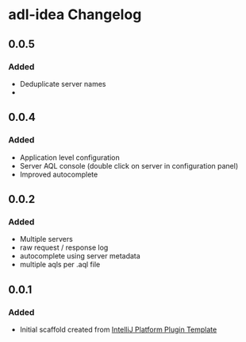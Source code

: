<!-- Keep a Changelog guide -> https://keepachangelog.com -->

# adl-idea Changelog

## 0.0.5
### Added
- Deduplicate server names
- 
## 0.0.4
### Added
- Application level configuration
- Server AQL console (double click on server in configuration panel)
- Improved autocomplete

## 0.0.2
### Added
- Multiple servers
- raw request / response log
- autocomplete using server metadata
- multiple aqls per .aql file

## 0.0.1
### Added
- Initial scaffold created from [IntelliJ Platform Plugin Template](https://github.com/JetBrains/intellij-platform-plugin-template)
